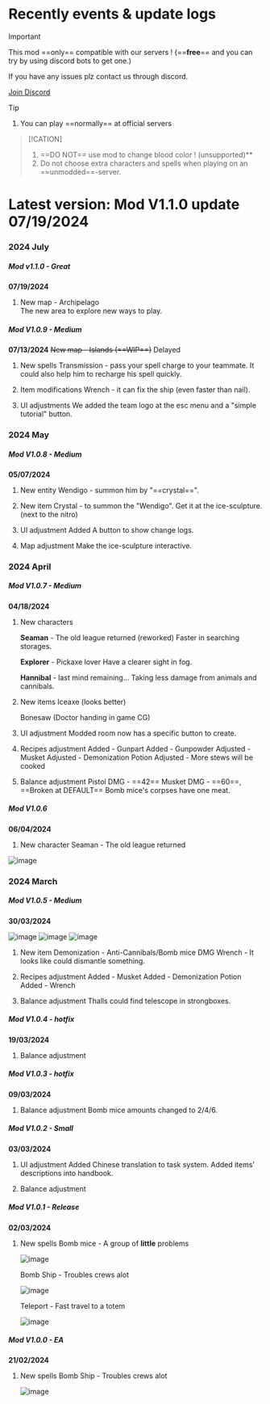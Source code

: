 # Recently events & update logs
> [!IMPORTANT]
> This mod ==only== compatible with our servers !
> (==**free**== and you can try by using discord bots to get one.)

If you have any issues plz contact us through discord.

[Join Discord](https://discord.gg/UJBkCBshsq)

> [!TIP]
> 1. You can play ==normally== at official servers

> [!CATION]
> 1. ==DO NOT== use mod to change blood color ! (unsupported)**
> 2. Do not choose extra characters and spells when playing on an ==unmodded==-server.
# Latest version: Mod V1.1.0 update 07/19/2024

### 2024 July

##### Mod v1.1.0 - Great
**07/19/2024**

1. New map - Archipelago </br>
     The new area to explore new ways to play.

##### Mod V1.0.9 - Medium 
**07/13/2024**
~~New map - Islands (==WIP==)~~ Delayed

1. New spells
     Transmission - pass your spell charge to your teammate.
                    It could also help him to recharge his spell quickly.
          
2. Item modifications 
    Wrench - it can fix the ship (even faster than nail).
  
3. UI adjustments
    We added the team logo at the esc menu and a "simple tutorial" button.
    
### 2024 May

##### Mod V1.0.8 - Medium
**05/07/2024**

1. New entity
    Wendigo - summon him by  "==crystal==".

2. New item
    Crystal - to summon the "Wendigo".
     Get it at the ice-sculpture.(next to the nitro)
   
3. UI adjustment
    Added A button to show change logs.
   
4. Map adjustment
    Make the ice-sculpture interactive.

### 2024 April

##### Mod V1.0.7 - Medium
**04/18/2024**

1. New characters
   
   **Seaman** - The old league returned (reworked)
     Faster in searching storages.
   
   **Explorer** - Pickaxe lover
     Have a clearer sight in fog.
   
   **Hannibal** - last mind remaining...
     Taking less damage from animals and cannibals.

2. New items
    Iceaxe (looks better)
    
    Bonesaw (Doctor handing in game CG)

3. UI adjustment
     Modded room now has a specific button to create.

4. Recipes adjustment
     Added - Gunpart
     Added - Gunpowder
     Adjusted - Musket
     Adjusted - Demonization Potion
     Adjusted - More stews will be cooked

5. Balance adjustment
     Pistol DMG - ==42==
     Musket DMG - ==60==, ==Broken at DEFAULT==
     Bomb mice's corpses have one meat.

##### Mod V1.0.6
**06/04/2024**

1. New character
     Seaman - The old league returned

![image](https://github.com/dh-tsg-team/TotmeMod-Updates/assets/57945487/57d03fe3-51de-44ec-a9b8-1495c52843f1)

### 2024 March

##### Mod V1.0.5 - Medium
**30/03/2024**

![image](https://github.com/dh-tsg-team/TotmeMod-Updates/assets/57945487/9fee9af0-e94a-46f0-af89-0b4d977fba70)
![image](https://github.com/dh-tsg-team/TotmeMod-Updates/assets/57945487/0de52fdb-eea7-42f8-a36d-8ea36b948d3e)
![image](https://github.com/dh-tsg-team/TotmeMod-Updates/assets/57945487/4f92a0bb-54cd-4057-b814-5cdbc4d941a8)


1. New item
     Demonization - Anti-Cannibals/Bomb mice DMG
     Wrench - It looks like could dismantle something.

2. Recipes adjustment
     Added - Musket
     Added - Demonization Potion
     Added - Wrench

3. Balance adjustment
     Thalls could find telescope in strongboxes.

##### Mod V1.0.4 - hotfix
**19/03/2024**

1. Balance adjustment

##### Mod V1.0.3 - hotfix
**09/03/2024**

1. Balance adjustment
     Bomb mice amounts changed to 2/4/6.

##### Mod V1.0.2 - Small
**03/03/2024**

1. UI adjustment
     Added Chinese translation to task system.
     Added items' descriptions into handbook.

2. Balance adjustment

##### Mod V1.0.1 - Release
**02/03/2024**

1. New spells
     Bomb mice - A group of **little** problems

    ![image](https://github.com/dh-tsg-team/TotmeMod-Updates/assets/57945487/9841403f-6e2d-4837-b5d1-bef9980f102e)
     
     Bomb Ship - Troubles crews alot

    ![image](https://github.com/dh-tsg-team/TotmeMod-Updates/assets/57945487/8c6bed96-cc08-4980-970e-e6df02136774)

     
     Teleport - Fast travel to a totem

    ![image](https://github.com/dh-tsg-team/TotmeMod-Updates/assets/57945487/da59074c-dd2a-4d68-b0de-33670ba08b62)


##### Mod V1.0.0 - EA
**21/02/2024**

1. New spells
     Bomb Ship - Troubles crews alot
   
   ![image](https://github.com/dh-tsg-team/TotmeMod-Updates/assets/57945487/3888c8a9-9a52-42cc-925b-a6f0e4c81d4e)

